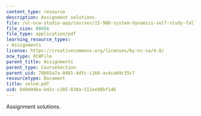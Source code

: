 ```yaml
---
content_type: resource
description: Assignment solutions.
file: /ol-ocw-studio-app/courses/15-988-system-dynamics-self-study-fall-1998-spring-1999/b49e04bab42cc285830a511ee88bf146_soln4.pdf
file_size: 80456
file_type: application/pdf
learning_resource_types:
- Assignments
license: https://creativecommons.org/licenses/by-nc-sa/4.0/
ocw_type: OCWFile
parent_title: Assignments
parent_type: CourseSection
parent_uid: 78665a7a-0481-4dfc-c166-ac4cab9c35c7
resourcetype: Document
title: soln4.pdf
uid: b49e04ba-b42c-c285-830a-511ee88bf146
---
```

Assignment solutions.